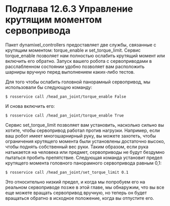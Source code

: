 # Подглава 12.6.3 Управление крутящим моментом сервопривода

Пакет dynamixel\_controllers предоставляет две службы, связанные с крутящим моментом: torque\_enable и set\_torque\_limit. Сервис torque\_enable позволяет нам полностью ослабить крутящий момент или включить его обратно. Запуск вашего робота с сервоприводами в расслабленном состоянии удобно позволяет вам расположить шарниры вручную перед выполнением каких-либо тестов.

Для того чтобы ослабить головной панорамный сервопривод, мы использовали бы следующую команду:

`$ rosservice call /head_pan_joint/torque_enable False`

И снова включить его:

`$ rosservice call /head_pan_joint/torque_enable True`

Сервис set\_torque\_limit позволяет вам установить, насколько сильно вы хотите, чтобы сервопривод работал против нагрузки. Например, если ваш робот имеет многошарнирный руку, вы можете захотеть, чтобы ограничения крутящего момента были установлены достаточно высоко, чтобы поднять собственный вес руки. Таким образом, если рука натыкается на человека или предмет, сервоприводы не будут бездумно пытаться пробить препятствие. Следующая команда установит предел крутящего момента головного панорамного сервопривода равным 0,1:

`$ rosservice call /head_pan_joint/set_torque_limit 0.1`

Это относительно низкий предел, и когда мы попробуем его на реальном сервоприводе позже в этой главе, мы обнаружим, что вы все еще можете вращать сервопривод вручную, но теперь он будет вращаться обратно в исходное положение, когда вы отпустите его.

